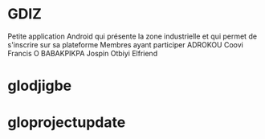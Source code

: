 # GDIZ
Petite application Android qui présente la zone industrielle et qui permet de s'inscrire sur sa plateforme
Membres ayant participer
ADROKOU Coovi Francis O
BABAKPIKPA Jospin Otbiyi
Elfriend
# glodjigbe
# gloprojectupdate
